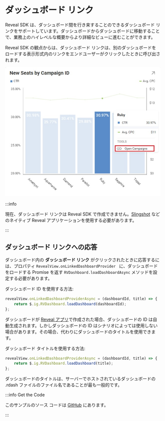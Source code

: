 # ダッシュボード リンク

Reveal SDK は、ダッシュボード間を行き来することのできるダッシュボード リンクをサポートしています。ダッシュボードからダッシュボードに移動することで、業務上のハイレベルな概要からより詳細なビューに進むことができます。

Reveal SDK の観点からは、ダッシュボード リンクは、別のダッシュボードをロードする表示形式内のリンクをエンドユーザーがクリックしたときに呼び出されます。

![](images/linking-open-campaigns.jpg)

:::info

現在、ダッシュボード リンクは Reveal SDK で作成できません。[Slingshot](https://my.slingshotapp.io/) などのネイティブ Reveal アプリケーションを使用する必要があります。

:::

## ダッシュボード リンクへの応答

ダッシュボード内の **ダッシュボード リンク** がクリックされたときに応答するには、プロパティ `RevealView.onLinkedDashboardProvider ` に、ダッシュボードをロードする Promise を返す `RVDashboard.loadDashboardAsync` メソッドを設定する必要があります。

ダッシュボード ID を使用する方法:
```js
revealView.onLinkedDashboardProviderAsync = (dashboardId, title) => {
    return $.ig.RVDashboard.loadDashboard(dashboardId);
};
```

ダッシュボードが [Reveal アプリ](https://app.revealbi.io/)で作成された場合、ダッシュボードの ID は自動生成されます。しかしダッシュボードの ID はシナリオによっては使用しない場合があります。その場合、代わりにダッシュボードのタイトルを使用できます。

ダッシュボード タイトルを使用する方法:
```js
revealView.onLinkedDashboardProviderAsync = (dashboardId, title) => {
    return $.ig.RVDashboard.loadDashboard(title);
};
```

ダッシュボードのタイトルは、サーバーでホストされているダッシュボードの .rdash ファイルのファイル名であることが最も一般的です。

:::info Get the Code

このサンプルのソース コードは [GitHub](https://github.com/RevealBi/sdk-samples-javascript/tree/master/LinkingDashboards) にあります。

:::